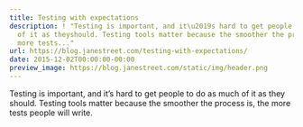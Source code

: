 ```yaml
---
title: Testing with expectations
description: ! "Testing is important, and it\u2019s hard to get people to do as much
  of it as theyshould. Testing tools matter because the smoother the process is, the
  more tests..."
url: https://blog.janestreet.com/testing-with-expectations/
date: 2015-12-02T00:00:00-00:00
preview_image: https://blog.janestreet.com/static/img/header.png
---
```


<p>Testing is important, and it’s hard to get people to do as much of it as they
should. Testing tools matter because the smoother the process is, the more tests
people will write.</p>
